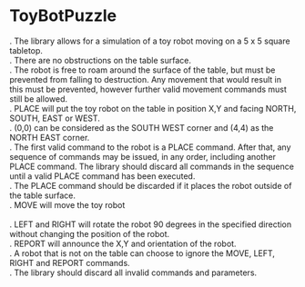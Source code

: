# ToyBotPuzzle
. The library allows for a simulation of a toy robot moving on a 5 x 5 square tabletop. <br />
. There are no obstructions on the table surface. <br />
. The robot is free to roam around the surface of the table, but must be prevented from falling to destruction. Any movement that would result in this must be prevented, however further valid movement commands must still be allowed. <br />
. PLACE will put the toy robot on the table in position X,Y and facing NORTH, SOUTH, EAST or WEST.<br />
. (0,0) can be considered as the SOUTH WEST corner and (4,4) as the NORTH EAST corner.<br />
. The first valid command to the robot is a PLACE command. After that, any sequence of commands may be issued, in any order, including another PLACE command. The library should discard all commands in the sequence until a valid PLACE command has been executed. <br />
. The PLACE command should be discarded if it places the robot outside of the table surface.<br />
. MOVE will move the toy robot <br />	
. LEFT and RIGHT will rotate the robot 90 degrees in the specified direction without changing the position of the robot.<br />
. REPORT will announce the X,Y and orientation of the robot. <br />
. A robot that is not on the table can choose to ignore the MOVE, LEFT, RIGHT and REPORT commands.<br />
. The library should discard all invalid commands and parameters. <br />
